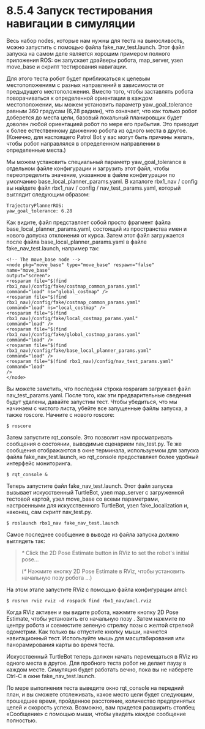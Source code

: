 # 8.5.4 Запуск тестирования навигации в симуляции

Весь набор nodes, которые нам нужны для теста на выносливость, можно запустить с помощью файла fake\_nav\_test.launch. Этот файл запуска на самом деле является хорошим примером полного приложения ROS: он запускает драйверы робота, map\_server, узел move\_base и скрипт тестирования навигации.

 Для этого теста робот будет приближаться к целевым местоположениям с разных направлений в зависимости от предыдущего местоположения. Вместо того, чтобы заставлять робота поворачиваться к определенной ориентации в каждом местоположении, мы можем установить параметр yaw\_goal\_tolerance равным 360 градусам \(6,28 радиан\), что означает, что как только робот доберется до места цели, базовый локальный планировщик будет доволен любой ориентацией робот по мере его прибытия. Это приводит к более естественному движению робота из одного места в другое. \(Конечно, для настоящего Patrol Bot у вас могут быть причины желать, чтобы робот направлялся в определенном направлении в определенные места.\) 

Мы можем установить специальный параметр yaw\_goal\_tolerance в отдельном файле конфигурации и загрузить этот файл, чтобы переопределить значение, указанное в файле конфигурации по умолчанию base\_local\_planner\_params.yaml. В каталоге rbx1\_nav / config вы найдете файл rbx1\_nav / config / nav\_test\_params.yaml, который выглядит следующим образом:

```text
TrajectoryPlannerROS:
yaw_goal_tolerance: 6.28
```

Как видите, файл представляет собой просто фрагмент файла base\_local\_planner\_params.yaml, состоящий из пространства имен и нового допуска отклонения от курса. Затем этот файл загружается после файла base\_local\_planner\_params.yaml в файле fake\_nav\_test.launch, например так:

```text
<!-- The move_base node -->
<node pkg="move_base" type="move_base" respawn="false" name="move_base"
output="screen">
<rosparam file="$(find rbx1_nav)/config/fake/costmap_common_params.yaml"
command="load" ns="global_costmap" />
<rosparam file="$(find rbx1_nav)/config/fake/costmap_common_params.yaml"
command="load" ns="local_costmap" />
<rosparam file="$(find rbx1_nav)/config/fake/local_costmap_params.yaml"
command="load" />
<rosparam file="$(find rbx1_nav)/config/fake/global_costmap_params.yaml"
command="load" />
<rosparam file="$(find rbx1_nav)/config/fake/base_local_planner_params.yaml"
command="load" />
<rosparam file="$(find rbx1_nav)/config/nav_test_params.yaml" command="load"
/>
</node>
```

Вы можете заметить, что последняя строка rosparam загружает файл nav\_test\_params.yaml. После того, как эти предварительные сведения будут удалены, давайте запустим тест. Чтобы убедиться, что мы начинаем с чистого листа, убейте все запущенные файлы запуска, а также roscore. Начните с нового roscore:

`$ roscore`

Затем запустите rqt\_console. Это позволит нам просматривать сообщения о состоянии, выводимые сценарием nav\_test.py. Те же сообщения отображаются в окне терминала, используемом для запуска файла fake\_nav\_test.launch, но rqt\_console предоставляет более удобный интерфейс мониторинга.

`$ rqt_console &`

Теперь запустите файл fake\_nav\_test.launch. Этот файл запуска вызывает искусственный TurtleBot, узел map\_server с загруженной тестовой картой, узел move\_base со всеми параметрами, настроенными для искусственного TurtleBot, узел fake\_localization и, наконец, сам скрипт nav\_test.py.

`$ roslaunch rbx1_nav fake_nav_test.launch`

Самое последнее сообщение в выводе из файла запуска должно выглядеть так:

> _\*_ Click the 2D Pose Estimate button in RViz to set the robot's initial pose...
>
> \(_\*_ Нажмите кнопку 2D Pose Estimate в RViz, чтобы установить начальную позу робота ...\)

На этом этапе запустите RViz с помощью файла конфигурации amcl:

`$ rosrun rviz rviz -d rospack find rbx1_nav/amcl.rviz`

Когда RViz активен и вы видите робота, нажмите кнопку 2D Pose Estimate, чтобы установить его начальную позу . Затем нажмите по центру робота и совместите зеленую стрелку позы с желтой стрелкой одометрии. Как только вы отпустите кнопку мыши, начнется навигационный тест. Используйте мышь для масштабирования или панорамирования карты во время теста. 

Искусственный TurtleBot теперь должен начать перемещаться в RViz из одного места в другое. Для пробного теста робот не делает паузу в каждом месте. Симуляция будет работать вечно, пока вы не наберете Ctrl-C в окне fake\_nav\_test.launch. 

По мере выполнения теста выведите окно rqt\_console на передний план, и вы сможете отслеживать, какое место цели будет следующим, прошедшее время, пройденное расстояние, количество предпринятых целей и скорость успеха. Возможно, вам придется расширить столбец «Сообщение» с помощью мыши, чтобы увидеть каждое сообщение полностью.

